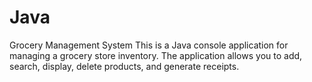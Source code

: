 # Java
Grocery Management System
 This is a Java console application for managing a grocery store inventory. The application allows you to add, search, display, delete products, and generate receipts.

